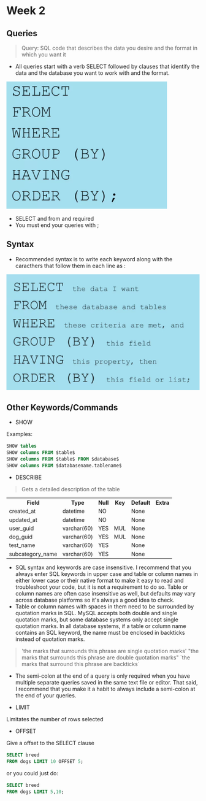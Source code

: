 # Week 2

## Queries

> Query:
SQL code that describes the data you desire and the format in which you want it

* All queries start with a verb SELECT followed by clauses that identify the data and the database you want to work with and the format.

![images/order.png](images/order.png)

* SELECT and from and required
* You must end your queries with ;

## Syntax

* Recommended syntax is to write each keyword along with the caracthers that follow them in each line as :

![](images/syntax.png)

## Other Keywords/Commands

* SHOW

Examples:
```SQL
SHOW tables
SHOW columns FROM $table$
SHOW columns FROM $table$ FROM $database$
SHOW columns FROM $databasename.tablename$
```

* DESCRIBE

> Gets a detailed description of the table

<table>
    <tbody>
        <tr>
            <th>Field</th>
            <th>Type</th>
            <th>Null</th>
            <th>Key</th>
            <th>Default</th>
            <th>Extra</th>
        </tr>
        <tr>
            <td>created_at</td>
            <td>datetime</td>
            <td>NO</td>
            <td></td>
            <td>None</td>
            <td></td>
        </tr>
        <tr>
            <td>updated_at</td>
            <td>datetime</td>
            <td>NO</td>
            <td></td>
            <td>None</td>
            <td></td>
        </tr>
        <tr>
            <td>user_guid</td>
            <td>varchar(60)</td>
            <td>YES</td>
            <td>MUL</td>
            <td>None</td>
            <td></td>
        </tr>
        <tr>
            <td>dog_guid</td>
            <td>varchar(60)</td>
            <td>YES</td>
            <td>MUL</td>
            <td>None</td>
            <td></td>
        </tr>
        <tr>
            <td>test_name</td>
            <td>varchar(60)</td>
            <td>YES</td>
            <td></td>
            <td>None</td>
            <td></td>
        </tr>
        <tr>
            <td>subcategory_name</td>
            <td>varchar(60)</td>
            <td>YES</td>
            <td></td>
            <td>None</td>
            <td></td>
        </tr>
    </tbody>
</table>

* SQL syntax and keywords are case insensitive. I recommend that you always enter SQL keywords in upper case and table or column names in either lower case or their native format to make it easy to read and troubleshoot your code, but it is not a requirement to do so. Table or column names are often case insensitive as well, but defaults may vary across database platforms so it's always a good idea to check.
* Table or column names with spaces in them need to be surrounded by quotation marks in SQL. MySQL accepts both double and single quotation marks, but some database systems only accept single quotation marks. In all database systems, if a table or column name contains an SQL keyword, the name must be enclosed in backticks instead of quotation marks.

>    'the marks that surrounds this phrase are single quotation marks'
    "the marks that surrounds this phrase are double quotation marks"
    \`the marks that surround this phrase are backticks\`


* The semi-colon at the end of a query is only required when you have multiple separate queries saved in the same text file or editor. That said, I recommend that you make it a habit to always include a semi-colon at the end of your queries. 

* LIMIT

Limitates the number of rows selected

* OFFSET

Give a offset to the SELECT clause

```SQL
SELECT breed
FROM dogs LIMIT 10 OFFSET 5;
```

or you could just do:

```SQL
SELECT breed
FROM dogs LIMIT 5,10;
```